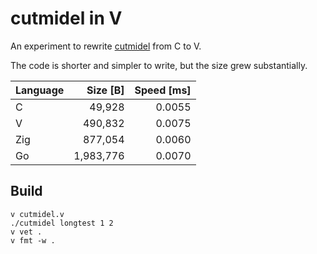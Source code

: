 # cutmidel in V

An experiment to rewrite [cutmidel] from C to V.

The code is shorter and simpler to write, but the size grew substantially.

| Language |  Size [B] |  Speed [ms] |
|----------|----------:|------------:|
| C        |    49,928 |      0.0055 |
| V        |   490,832 |      0.0075 |
| Zig      |   877,054 |      0.0060 |
| Go       | 1,983,776 |      0.0070 |

## Build

    v cutmidel.v
    ./cutmidel longtest 1 2
    v vet .
    v fmt -w .

[cutmidel]: https://github.com/prantlf/cutmidel
